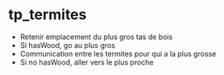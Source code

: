 tp_termites
===========

* Retenir emplacement du plus gros tas de bois
* Si hasWood, go au plus gros
* Communication entre les termites pour qui a la plus grosse
* Si no hasWood, aller vers le plus proche
